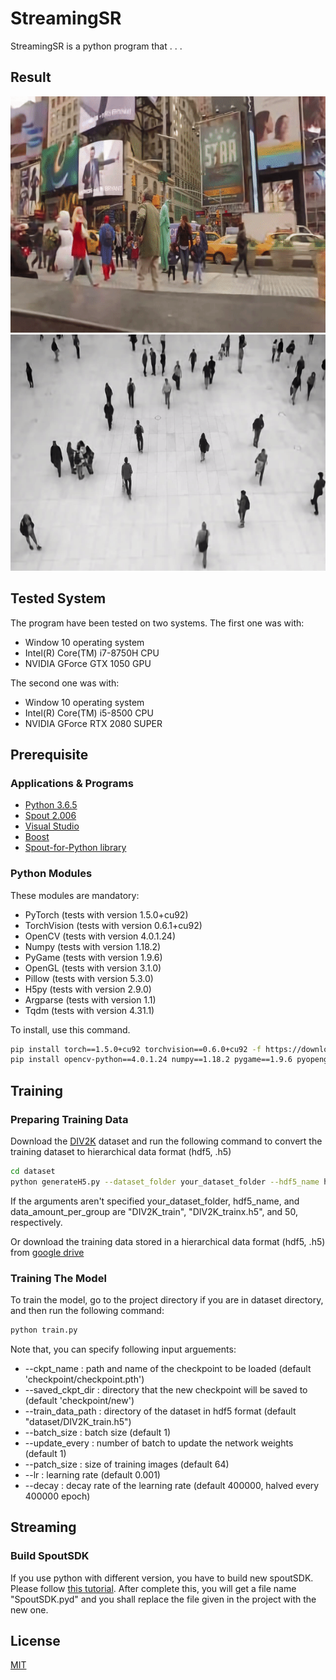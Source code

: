 # StreamingSR

StreamingSR is a python program that . . .

## Result
![](gif/newyork.gif)
![](gif/people.gif)

## Tested System

The program have been tested on two systems. The first one was with:
* Window 10 operating system
* Intel(R) Core(TM) i7-8750H CPU
* NVIDIA GForce GTX 1050 GPU

The second one was with:
* Window 10 operating system
* Intel(R) Core(TM) i5-8500 CPU
* NVIDIA GForce RTX 2080 SUPER


## Prerequisite

### Applications & Programs

* [Python 3.6.5](https://www.python.org/downloads/release/python-365/)
* [Spout 2.006](https://spout.zeal.co/)
* [Visual Studio](https://visualstudio.microsoft.com/downloads/)
* [Boost](https://www.boost.org/)
* [Spout-for-Python library](https://github.com/spiraltechnica/Spout-for-Python)

### Python Modules

These modules are mandatory:


* PyTorch (tests with version 1.5.0+cu92)
* TorchVision (tests with version 0.6.1+cu92)
* OpenCV (tests with version 4.0.1.24)
* Numpy (tests with version 1.18.2)
* PyGame (tests with version 1.9.6)
* OpenGL (tests with version 3.1.0)
* Pillow (tests with version 5.3.0)
* H5py (tests with version 2.9.0)
* Argparse (tests with version 1.1)
* Tqdm (tests with version 4.31.1)


To install, use this command.

```bash
pip install torch==1.5.0+cu92 torchvision==0.6.0+cu92 -f https://download.pytorch.org/whl/torch_stable.html
pip install opencv-python==4.0.1.24 numpy==1.18.2 pygame==1.9.6 pyopengl==3.1.0 pillow==5.3.0 h5py==2.9.0 argparse==1.1 tqdm==4.31.1
```


## Training


### Preparing Training Data

Download the [DIV2K](https://data.vision.ee.ethz.ch/cvl/DIV2K/) dataset and run the following command to convert the training dataset to hierarchical data format (hdf5, .h5)

```bash
cd dataset
python generateH5.py --dataset_folder your_dataset_folder --hdf5_name hdf5_name --num_per_group data_amount_per_group
```

If the arguments aren't specified your_dataset_folder, hdf5_name, and data_amount_per_group are "DIV2K_train", "DIV2K_trainx.h5", and 50, respectively.

Or download the training data stored in a hierarchical data format (hdf5, .h5) from [google drive](https://drive.google.com/file/d/1UwCPo3V6x80sELU9VPk-aiS_Eq3e4CG4/view?usp=sharing)

### Training The Model

To train the model, go to the project directory if you are in dataset directory, and then run the following command:

```bash
python train.py
```
Note that, you can specify following input arguements:
* --ckpt_name : path and name of the checkpoint to be loaded (default 'checkpoint/checkpoint.pth')
* --saved_ckpt_dir : directory that the new checkpoint will be saved to (default 'checkpoint/new')
* --train_data_path : directory of the dataset in hdf5 format (default "dataset/DIV2K_train.h5")
* --batch_size : batch size (default 1)
* --update_every : number of batch to update the network weights (default 1)
* --patch_size : size of training images (default 64)
* --lr : learning rate (default 0.001)
* --decay : decay rate of the learning rate (default 400000, halved every 400000 epoch)


## Streaming

### Build SpoutSDK

If you use python with different version, you have to build new spoutSDK. Please follow [this tutorial](https://rusin.work/vjing/tools/spout-for-python/?fbclid=IwAR2-7DcQUpr4SqxAqM5LkWbYCu3RPgEMsNQ5MuAbW6JwzyHCYtoqrOqoEfQ). After complete this, you will get a file name "SpoutSDK.pyd" and you shall replace the file given in the project with the new one.




## License
[MIT](https://choosealicense.com/licenses/mit/)